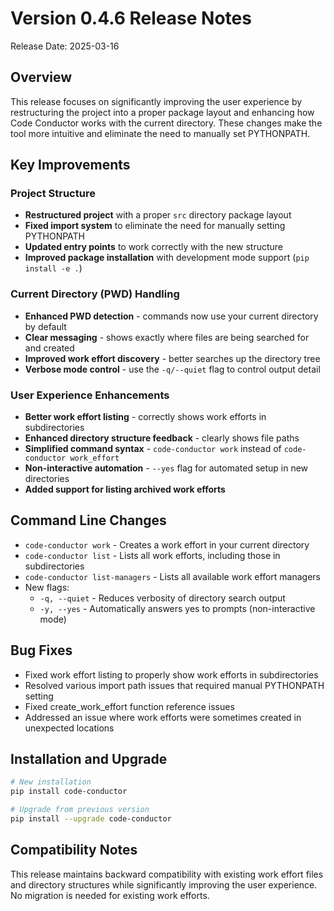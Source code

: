 # Version 0.4.6 Release Notes

Release Date: 2025-03-16

## Overview

This release focuses on significantly improving the user experience by restructuring the project into a proper package layout and enhancing how Code Conductor works with the current directory. These changes make the tool more intuitive and eliminate the need to manually set PYTHONPATH.

## Key Improvements

### Project Structure

- **Restructured project** with a proper `src` directory package layout
- **Fixed import system** to eliminate the need for manually setting PYTHONPATH
- **Updated entry points** to work correctly with the new structure
- **Improved package installation** with development mode support (`pip install -e .`)

### Current Directory (PWD) Handling

- **Enhanced PWD detection** - commands now use your current directory by default
- **Clear messaging** - shows exactly where files are being searched for and created
- **Improved work effort discovery** - better searches up the directory tree
- **Verbose mode control** - use the `-q/--quiet` flag to control output detail

### User Experience Enhancements

- **Better work effort listing** - correctly shows work efforts in subdirectories
- **Enhanced directory structure feedback** - clearly shows file paths
- **Simplified command syntax** - `code-conductor work` instead of `code-conductor work_effort`
- **Non-interactive automation** - `--yes` flag for automated setup in new directories
- **Added support for listing archived work efforts**

## Command Line Changes

- `code-conductor work` - Creates a work effort in your current directory
- `code-conductor list` - Lists all work efforts, including those in subdirectories
- `code-conductor list-managers` - Lists all available work effort managers
- New flags:
  - `-q, --quiet` - Reduces verbosity of directory search output
  - `-y, --yes` - Automatically answers yes to prompts (non-interactive mode)

## Bug Fixes

- Fixed work effort listing to properly show work efforts in subdirectories
- Resolved various import path issues that required manual PYTHONPATH setting
- Fixed create_work_effort function reference issues
- Addressed an issue where work efforts were sometimes created in unexpected locations

## Installation and Upgrade

```bash
# New installation
pip install code-conductor

# Upgrade from previous version
pip install --upgrade code-conductor
```

## Compatibility Notes

This release maintains backward compatibility with existing work effort files and directory structures while significantly improving the user experience. No migration is needed for existing work efforts.